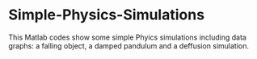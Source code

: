 # Simple-Physics-Simulations

This Matlab codes show some simple Phyics simulations including data graphs: a falling object, a damped pandulum and a deffusion simulation.

